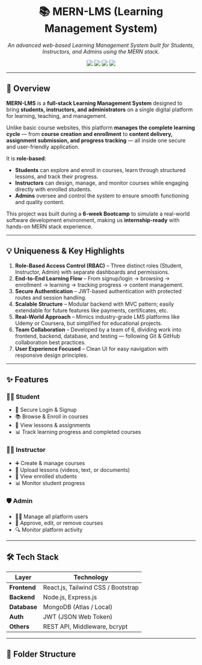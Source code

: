 <h1 align="center">📚 MERN-LMS (Learning Management System)</h1>

<p align="center">
  <i>An advanced web-based Learning Management System built for Students, Instructors, and Admins using the MERN stack.</i>
</p>

<p align="center">
  <img src="https://img.shields.io/badge/Made%20with-MERN-blue?style=for-the-badge" />
  <img src="https://img.shields.io/github/license/Bharat-Yadav-11/MERN-LMS?style=for-the-badge" />
  <img src="https://img.shields.io/github/stars/Bharat-Yadav-11/MERN-LMS?style=for-the-badge" />
  <img src="https://img.shields.io/github/forks/Bharat-Yadav-11/MERN-LMS?style=for-the-badge" />
</p>

---

## 🌟 Overview

**MERN-LMS** is a **full-stack Learning Management System** designed to bring **students, instructors, and administrators** on a single digital platform for learning, teaching, and management.  

Unlike basic course websites, this platform **manages the complete learning cycle** — from **course creation and enrollment** to **content delivery, assignment submission, and progress tracking** — all inside one secure and user-friendly application.  

It is **role-based**:
- **Students** can explore and enroll in courses, learn through structured lessons, and track their progress.
- **Instructors** can design, manage, and monitor courses while engaging directly with enrolled students.
- **Admins** oversee and control the system to ensure smooth functioning and quality content.

This project was built during a **6-week Bootcamp** to simulate a real-world software development environment, making us **internship-ready** with hands-on MERN stack experience.

---

## 💡 Uniqueness & Key Highlights

1. **Role-Based Access Control (RBAC)** – Three distinct roles (Student, Instructor, Admin) with separate dashboards and permissions.
2. **End-to-End Learning Flow** – From signup/login → browsing → enrollment → learning → tracking progress → content management.
3. **Secure Authentication** – JWT-based authentication with protected routes and session handling.
4. **Scalable Structure** – Modular backend with MVC pattern; easily extendable for future features like payments, certificates, etc.
5. **Real-World Approach** – Mimics industry-grade LMS platforms like Udemy or Coursera, but simplified for educational projects.
6. **Team Collaboration** – Developed by a team of 6, dividing work into frontend, backend, database, and testing — following Git & GitHub collaboration best practices.
7. **User Experience Focused** – Clean UI for easy navigation with responsive design principles.

---

## ✨ Features

### 👩‍🎓 Student
- 🔑 Secure Login & Signup
- 📚 Browse & Enroll in courses
- 📝 View lessons & assignments
- 📊 Track learning progress and completed courses

### 👨‍🏫 Instructor
- ➕ Create & manage courses
- 📂 Upload lessons (videos, text, or documents)
- 👥 View enrolled students
- 📊 Monitor student progress

### 🛡️ Admin
- 👨‍💼 Manage all platform users
- 📌 Approve, edit, or remove courses
- 🔍 Monitor platform activity

---

## 🛠️ Tech Stack

| Layer        | Technology |
|--------------|------------|
| **Frontend** | React.js, Tailwind CSS / Bootstrap |
| **Backend**  | Node.js, Express.js |
| **Database** | MongoDB (Atlas / Local) |
| **Auth**     | JWT (JSON Web Token) |
| **Others**   | REST API, Middleware, bcrypt |

---

## 📂 Folder Structure

